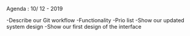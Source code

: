 Agenda : 10/ 12 - 2019

  -Describe our Git workflow
  -Functionality
  -Prio list
  -Show our updated system design
  -Show our first design of the interface

